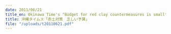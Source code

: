 ```yaml
---
date: 2011/06/21
title_en: Okinawa Time's "Budget for red clay countermeasures is small"
title: 沖縄タイムス「赤土対策　乏しい予算」
file: "/uploads/t20110621.pdf"
---
```


